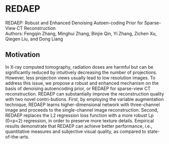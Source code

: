 # REDAEP
REDAEP: Robust and Enhanced Denoising Autoen-coding Prior for Sparse-View CT Reconstruction  
Authors: Fengqin Zhang, Minghui Zhang, Binjie Qin, Yi Zhang, Zichen Xu, Qiegen Liu, and Dong Liang

## Motivation
In X-ray computed tomography, radiation doses are harmful but can be significantly reduced by intuitively decreasing the number of projections. However, less projection views usually lead to low resolution images. To address this issue, we propose a robust and enhanced mechanism on the basis of denoising autoencoding prior, or REDAEP for sparse-view CT reconstruction. REDAEP can substantially improve the reconstruction quality with two novel contri-butions. First, by employing the variable augmentation technique, REDAEP learns higher-dimensional network with three-channel image and proceeds to the single-channel image reconstruction. Second, REDAEP replaces the L2 regression loss function with a more robust Lp (0<p<2) regression, in order to preserve more texture details. Empirical results demonstrate that REDAEP can achieve better performance, i.e., quantitative measures and subjective visual quality, as compared to state-of-the-arts.


